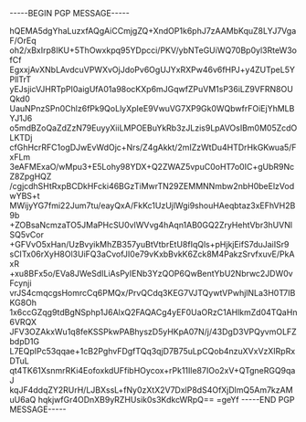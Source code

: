 -----BEGIN PGP MESSAGE-----

hQEMA5dgYhaLuzxfAQgAiCCmjgZQ+XndOP1k6phJ7zAAMbKquZ8LYJ7VgaF/OrEq
oh2/xBxIrp8IKU+5ThOwxkpq95YDpcci/PKV/ybNTeGUiWQ70Bp0yl3RteW3ofCf
EgxxjAvXNbLAvdcuVPWXvOjJdoPv6OgUJYxRXPw46v6fHPJ+y4ZUTpeL5YPllTrT
yEJsjicVJHRTpPI0aigUfA01a98ocKXp6mJGqwfZPuVM1sP36iLZ9VFRN8OUQkd0
UauNPnzSPn0Chlz6fPk9QoLlyXpIeE9VwuVG7XP9Gk0WQbwfrFOiEjYhMLBYJ1J6
o5mdBZoQaZdZzN79EuyyXiiLMPOEBuYkRb3zJLzis9LpAVOsIBm0M05ZcdOLKTDj
cfGhHcrRFC1ogDJwEvWdOjc+Nrs/Z4gAkkt/2mIZzWtDu4HTDrHkGKwua5/FxFLm
3eAFMExaO/wMpu3+E5Lohy98YDX+Q2ZWAZ5vpuC0oHT7o0IC+gUbR9NcZ8ZpgHQZ
/cgjcdhSHtRxpBCDkHFcki46BGzTiMwrTN29ZEMMNNmbw2nbH0beElzVodwYBS+t
MWijyYG7fmi22Jum7tu/eayQxA/FkKc1UzUjlWgi9shouHAeqbtaz3xEFhVH2B9b
+ZOBsaNcmzaTO5JMaPHcSU0vlWVvg4hAqn1AB0GQ2ZryHehtVbr3hUVNlSQ5vCor
+GFVvO5xHan/UzBvyikMhZB357yuBtVtbrEtU8fIqQls+pHjkjEifS7duJaiISr9
sCITx06rXyH8Ol3UiFQ3aCvofJI0e79vKxbBvkK6Zck8M4PakzSrvfxuvE/PkAxR
+xu8BFx5o/EVa8JWeSdILiAsPyIENb3YzQOP6QwBentYbU2Nbrwc2JDW0vFcynji
vrJS4cmqcgsHomrcCq6PMQx/PrvQCdq3KEG7VJTQywtVPwhjlNLa3H0T7IBKG8Oh
1x6ccGZqg9tdBgNSphp1J6AlxQ2FAQACg4yEF0UaORzC1AHlkmZd04TQaHn6VRQX
JFV3OZAkxWu1q8feKSSPkwPABhyszD5yHKpA07N/j/43DgD3VPQyvmOLFZbdpD1G
L7EQpIPc53qqae+1cB2PghvFDgfTQq3qjD7B75uLpCQob4nzuXVxVzXIRpRxDTuL
qt4TK61XsnmrRKi4EofoxkdUFfibHOycox+rPk11Ile87IOo2xV+QTgneRGQ9qaJ
kqJF4ddqZY2RUrH/LJBXssL+fNy0zXtX2V7DxlP8dS4OfXjDlmQ5Am7kzAMuU6aQ
hqkjwfGr4ODnXB9yRZHUsik0s3KdkcWRpQ==
=geYf
-----END PGP MESSAGE-----
